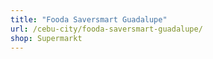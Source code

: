 ```yaml
---
title: "Fooda Saversmart Guadalupe"
url: /cebu-city/fooda-saversmart-guadalupe/
shop: Supermarkt
---
```

